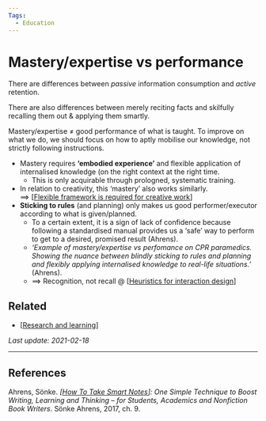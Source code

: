```yaml
---
Tags:
  - Education
---
```


# Mastery/expertise vs performance

There are differences between *passive* information consumption and *active* retention.

There are also differences between merely reciting facts and skilfully recalling them out & applying them smartly.

Mastery/expertise ≠ good performance of what is taught. To improve on what we do, we should focus on how to aptly mobilise our knowledge, not strictly following instructions.
  - Mastery requires **‘embodied experience’** and flexible application of internalised knowledge (on the right context at the right time.
    - This is only acquirable through prologned, systematic training.
  - In relation to creativity, this ‘mastery’ also works similarly.  
    ==> [[Flexible framework is required for creative work]]
  - **Sticking to rules** (and planning) only makes us good performer/executor according to what is given/planned.
    - To a certain extent, it is a sign of lack of confidence because following a standardised manual provides us a ‘safe’ way to perform to get to a desired, promised result (Ahrens).
    - *‘Example of mastery/expertise vs perfomance on CPR paramedics. Showing the nuance between blindly sticking to rules and planning and flexibly applying internalised knowledge to real-life situations.’* (Ahrens).
    - ==> Recognition, not recall @ [[Heuristics for interaction design]]


## Related

- [[Research and learning]]

*Last update: 2021-02-18*

---

## References

Ahrens, Sönke. _[[How To Take Smart Notes]]: One Simple Technique to Boost Writing, Learning and Thinking – for Students, Academics and Nonfiction Book Writers_. Sönke Ahrens, 2017, ch. 9.

[//begin]: # "Autogenerated link references for markdown compatibility"
[Flexible framework is required for creative work]: Flexible-framework-is-required-for-creative-work "Flexible framework is required for creative work"
[Heuristics for interaction design]: Heuristics-for-interaction-design "Heuristics for interaction design"
[Research and learning]: Research-and-learning "Research and learning"
[How To Take Smart Notes]: How-To-Take-Smart-Notes "How To Take Smart Notes"
[//end]: # "Autogenerated link references"